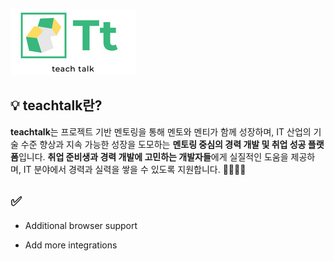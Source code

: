 
![Logo](https://raw.githubusercontent.com/jmh118/ks52team02/main/ks52team02/src/main/resources/static/manager/imgs/theme/Preview.png
)


## 💡 teachtalk란?

<b>teachtalk</b>는 프로젝트 기반 멘토링을 통해 멘토와 멘티가 함께 성장하며, IT 산업의 기술 수준 향상과 지속 가능한 성장을 도모하는 <b>멘토링 중심의 경력 개발 및 취업 성공 플랫폼</b>입니다.
<b>취업 준비생과 경력 개발에 고민하는 개발자들</b>에게 실질적인 도움을 제공하며, IT 분야에서 경력과 실력을 쌓을 수 있도록 지원합니다. 👨‍💻👩‍💻


## ✅ 

- Additional browser support

- Add more integrations

